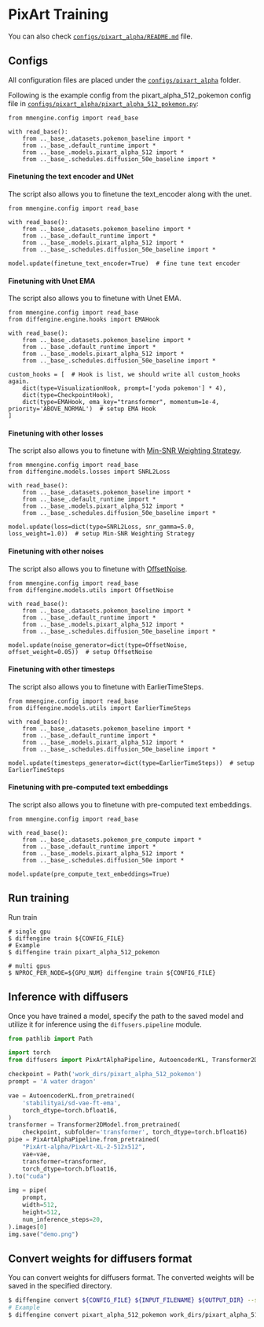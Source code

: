 # PixArt Training

You can also check [`configs/pixart_alpha/README.md`](https://github.com/okotaku/pixartengine/tree/main/diffengine/configs/pixart_alpha/README.md) file.

## Configs

All configuration files are placed under the [`configs/pixart_alpha`](https://github.com/okotaku/pixartengine/blob/main/diffengine/configs/pixart_alpha) folder.

Following is the example config from the pixart_alpha_512_pokemon config file in [`configs/pixart_alpha/pixart_alpha_512_pokemon.py`](https://github.com/okotaku/pixartengine/blob/main/diffengine/configs/pixart_alpha/pixart_alpha_512_pokemon.py):

```
from mmengine.config import read_base

with read_base():
    from .._base_.datasets.pokemon_baseline import *
    from .._base_.default_runtime import *
    from .._base_.models.pixart_alpha_512 import *
    from .._base_.schedules.diffusion_50e_baseline import *
```

#### Finetuning the text encoder and UNet

The script also allows you to finetune the text_encoder along with the unet.

```
from mmengine.config import read_base

with read_base():
    from .._base_.datasets.pokemon_baseline import *
    from .._base_.default_runtime import *
    from .._base_.models.pixart_alpha_512 import *
    from .._base_.schedules.diffusion_50e_baseline import *

model.update(finetune_text_encoder=True)  # fine tune text encoder
```

#### Finetuning with Unet EMA

The script also allows you to finetune with Unet EMA.

```
from mmengine.config import read_base
from diffengine.engine.hooks import EMAHook

with read_base():
    from .._base_.datasets.pokemon_baseline import *
    from .._base_.default_runtime import *
    from .._base_.models.pixart_alpha_512 import *
    from .._base_.schedules.diffusion_50e_baseline import *

custom_hooks = [  # Hook is list, we should write all custom_hooks again.
    dict(type=VisualizationHook, prompt=['yoda pokemon'] * 4),
    dict(type=CheckpointHook),
    dict(type=EMAHook, ema_key="transformer", momentum=1e-4, priority='ABOVE_NORMAL')  # setup EMA Hook
]
```

#### Finetuning with other losses

The script also allows you to finetune with [Min-SNR Weighting Strategy](https://arxiv.org/abs/2303.09556).

```
from mmengine.config import read_base
from diffengine.models.losses import SNRL2Loss

with read_base():
    from .._base_.datasets.pokemon_baseline import *
    from .._base_.default_runtime import *
    from .._base_.models.pixart_alpha_512 import *
    from .._base_.schedules.diffusion_50e_baseline import *

model.update(loss=dict(type=SNRL2Loss, snr_gamma=5.0, loss_weight=1.0))  # setup Min-SNR Weighting Strategy
```

#### Finetuning with other noises

The script also allows you to finetune with [OffsetNoise](https://www.crosslabs.org/blog/diffusion-with-offset-noise).

```
from mmengine.config import read_base
from diffengine.models.utils import OffsetNoise

with read_base():
    from .._base_.datasets.pokemon_baseline import *
    from .._base_.default_runtime import *
    from .._base_.models.pixart_alpha_512 import *
    from .._base_.schedules.diffusion_50e_baseline import *

model.update(noise_generator=dict(type=OffsetNoise, offset_weight=0.05))  # setup OffsetNoise
```

#### Finetuning with other timesteps

The script also allows you to finetune with EarlierTimeSteps.

```
from mmengine.config import read_base
from diffengine.models.utils import EarlierTimeSteps

with read_base():
    from .._base_.datasets.pokemon_baseline import *
    from .._base_.default_runtime import *
    from .._base_.models.pixart_alpha_512 import *
    from .._base_.schedules.diffusion_50e_baseline import *

model.update(timesteps_generator=dict(type=EarlierTimeSteps))  # setup EarlierTimeSteps
```

#### Finetuning with pre-computed text embeddings

The script also allows you to finetune with pre-computed text embeddings.

```
from mmengine.config import read_base

with read_base():
    from .._base_.datasets.pokemon_pre_compute import *
    from .._base_.default_runtime import *
    from .._base_.models.pixart_alpha_512 import *
    from .._base_.schedules.diffusion_50e import *

model.update(pre_compute_text_embeddings=True)
```

## Run training

Run train

```
# single gpu
$ diffengine train ${CONFIG_FILE}
# Example
$ diffengine train pixart_alpha_512_pokemon

# multi gpus
$ NPROC_PER_NODE=${GPU_NUM} diffengine train ${CONFIG_FILE}
```

## Inference with diffusers

Once you have trained a model, specify the path to the saved model and utilize it for inference using the `diffusers.pipeline` module.

```py
from pathlib import Path

import torch
from diffusers import PixArtAlphaPipeline, AutoencoderKL, Transformer2DModel

checkpoint = Path('work_dirs/pixart_alpha_512_pokemon')
prompt = 'A water dragon'

vae = AutoencoderKL.from_pretrained(
    'stabilityai/sd-vae-ft-ema',
    torch_dtype=torch.bfloat16,
)
transformer = Transformer2DModel.from_pretrained(
    checkpoint, subfolder='transformer', torch_dtype=torch.bfloat16)
pipe = PixArtAlphaPipeline.from_pretrained(
    "PixArt-alpha/PixArt-XL-2-512x512",
    vae=vae,
    transformer=transformer,
    torch_dtype=torch.bfloat16,
).to("cuda")

img = pipe(
    prompt,
    width=512,
    height=512,
    num_inference_steps=20,
).images[0]
img.save("demo.png")
```

## Convert weights for diffusers format

You can convert weights for diffusers format. The converted weights will be saved in the specified directory.

```bash
$ diffengine convert ${CONFIG_FILE} ${INPUT_FILENAME} ${OUTPUT_DIR} --save-keys ${SAVE_KEYS}
# Example
$ diffengine convert pixart_alpha_512_pokemon work_dirs/pixart_alpha_512_pokemon/epoch_50.pth work_dirs/pixart_alpha_512_pokemon --save-keys transformer
```
